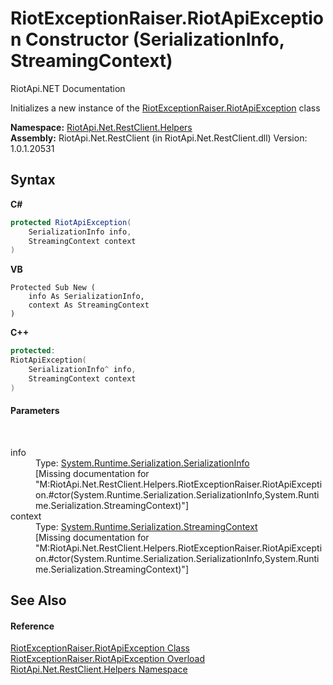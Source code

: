 # RiotExceptionRaiser.RiotApiException Constructor (SerializationInfo, StreamingContext)
RiotApi.NET Documentation 

Initializes a new instance of the <a href="b724087f-b7d3-e38c-794c-7c5bdb464434">RiotExceptionRaiser.RiotApiException</a> class

**Namespace:**&nbsp;<a href="462957ad-7f36-13b9-0984-0a2de37ad030">RiotApi.Net.RestClient.Helpers</a><br />**Assembly:**&nbsp;RiotApi.Net.RestClient (in RiotApi.Net.RestClient.dll) Version: 1.0.1.20531

## Syntax

**C#**<br />
``` C#
protected RiotApiException(
	SerializationInfo info,
	StreamingContext context
)
```

**VB**<br />
``` VB
Protected Sub New ( 
	info As SerializationInfo,
	context As StreamingContext
)
```

**C++**<br />
``` C++
protected:
RiotApiException(
	SerializationInfo^ info, 
	StreamingContext context
)
```


#### Parameters
&nbsp;<dl><dt>info</dt><dd>Type: <a href="http://msdn2.microsoft.com/en-us/library/a9b6042e" target="_blank">System.Runtime.Serialization.SerializationInfo</a><br />\[Missing <param name="info"/> documentation for "M:RiotApi.Net.RestClient.Helpers.RiotExceptionRaiser.RiotApiException.#ctor(System.Runtime.Serialization.SerializationInfo,System.Runtime.Serialization.StreamingContext)"\]</dd><dt>context</dt><dd>Type: <a href="http://msdn2.microsoft.com/en-us/library/t16abws5" target="_blank">System.Runtime.Serialization.StreamingContext</a><br />\[Missing <param name="context"/> documentation for "M:RiotApi.Net.RestClient.Helpers.RiotExceptionRaiser.RiotApiException.#ctor(System.Runtime.Serialization.SerializationInfo,System.Runtime.Serialization.StreamingContext)"\]</dd></dl>

## See Also


#### Reference
<a href="b724087f-b7d3-e38c-794c-7c5bdb464434">RiotExceptionRaiser.RiotApiException Class</a><br /><a href="ec082d77-7a02-68f7-cb37-b369f7822259">RiotExceptionRaiser.RiotApiException Overload</a><br /><a href="462957ad-7f36-13b9-0984-0a2de37ad030">RiotApi.Net.RestClient.Helpers Namespace</a><br />